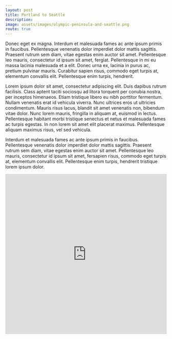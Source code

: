 ```yaml
---
layout: post
title: Portland to Seattle
description:
image: assets/images/olympic-peninsula-and-seattle.png
route: true
---
```


Donec eget ex magna. Interdum et malesuada fames ac ante ipsum primis in faucibus. Pellentesque venenatis dolor imperdiet dolor mattis sagittis.
Praesent rutrum sem diam, vitae egestas enim auctor sit amet. Pellentesque leo mauris, consectetur id ipsum sit amet, fergiat.
Pellentesque in mi eu massa lacinia malesuada et a elit. Donec urna ex, lacinia in purus ac, pretium pulvinar mauris.
Curabitur sapien risus, commodo eget turpis at, elementum convallis elit. Pellentesque enim turpis, hendrerit.

Lorem ipsum dolor sit amet, consectetur adipiscing elit. Duis dapibus rutrum facilisis.
Class aptent taciti sociosqu ad litora torquent per conubia nostra, per inceptos himenaeos. Etiam tristique libero eu nibh porttitor fermentum.
Nullam venenatis erat id vehicula viverra. Nunc ultrices eros ut ultricies condimentum.
Mauris risus lacus, blandit sit amet venenatis non, bibendum vitae dolor. Nunc lorem mauris, fringilla in aliquam at, euismod in lectus.
Pellentesque habitant morbi tristique senectus et netus et malesuada fames ac turpis egestas. In non lorem sit amet elit placerat maximus.
Pellentesque aliquam maximus risus, vel sed vehicula.

Interdum et malesuada fames ac ante ipsum primis in faucibus. Pellentesque venenatis dolor imperdiet dolor mattis sagittis.
Praesent rutrum sem diam, vitae egestas enim auctor sit amet. Pellentesque leo mauris, consectetur id ipsum sit amet, fersapien risus, commodo eget turpis at, elementum convallis elit.
Pellentesque enim turpis, hendrerit tristique lorem ipsum dolor.


<iframe style='border:none' width='100%' height='500px'  src="https://openrouteservice.org/map/#/directions/Portland,OR,USA/Olympia,WA,USA/Riverview%20Court,Amanda%20Park,WA,USA/Sekiu,WA,USA/Seattle,WA,USA/data/55,130,32,198,15,97,4,224,38,9,96,59,2,24,5,192,166,6,113,0,184,64,90,1,24,2,102,32,58,0,216,5,96,1,134,129,56,168,6,128,22,42,202,160,102,78,88,160,118,0,220,69,73,144,1,207,66,189,26,197,89,243,35,69,159,54,20,132,148,230,62,177,81,165,139,80,172,86,161,89,100,216,212,231,222,159,81,125,37,209,92,37,153,78,53,11,153,106,212,89,93,253,8,181,82,59,144,139,143,152,223,135,138,138,132,9,132,2,0,1,213,30,2,17,27,7,20,22,58,2,0,12,222,0,6,221,23,28,0,19,204,7,41,0,28,223,26,29,12,160,21,199,57,26,10,36,29,61,19,61,10,177,12,31,47,19,57,19,3,31,169,160,11,202,0,22,215,16,148,64,23,202,104,0/embed/en-us"></iframe>